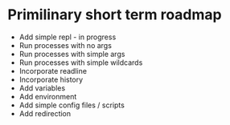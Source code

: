 # Primilinary short term roadmap

* Add simple repl - in progress
* Run processes with no args
* Run processes with simple args
* Run processes with simple wildcards
* Incorporate readline
* Incorporate history
* Add variables
* Add environment
* Add simple config files / scripts
* Add redirection

